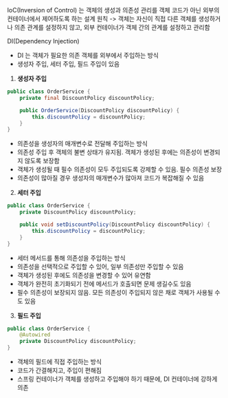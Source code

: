 IoC(Inversion of Control) 는 객체의 생성과 의존성 관리를 객체 코드가 아닌 외부의 컨테이너에서 제어하도록 하는 설계 원칙 -> 객체는 자신이 직접 다른 객체를 생성하거나 의존 관계를 설정하지 않고, 외부 컨테이너가 객체 간의 관계를 설정하고 관리함

DI(Dependency Injection)
- DI 는 객체가 필요한 의존 객체를 외부에서 주입하는 방식
- 생성자 주입, 세터 주입, 필드 주입이 있음


1. **생성자 주입**
```java
public class OrderService {
    private final DiscountPolicy discountPolicy;

    public OrderService(DiscountPolicy discountPolicy) {
        this.discountPolicy = discountPolicy;
    }
}
```
- 의존성을 생성자의 매개변수로 전달해 주입하는 방식
- 의존성 주입 후 객체의 불변 상태가 유지됨. 객체가 생성된 후에는 의존성이 변경되지 않도록 보장함
- 객체가 생성될 때 필수 의존성이 모두 주입되도록 강제할 수 있음. 필수 의존성 보장
- 의존성이 많아질 경우 생성자의 매개변수가 많아져 코드가 복잡해질 수 있음

2. **세터 주입**
```java
public class OrderService {
    private DiscountPolicy discountPolicy;

    public void setDiscountPolicy(DiscountPolicy discountPolicy) {
        this.discountPolicy = discountPolicy;
    }
}
```
- 세터 메서드를 통해 의존성을 주입하는 방식
- 의존성을 선택적으로 주입할 수 있어, 일부 의존성만 주입할 수 있음
- 객체가 생성된 후에도 의존성을 변경할 수 있어 유연함
- 객체가 완전히 초기화되기 전에 메서드가 호출되면 문제 생길수도 있음
- 필수 의존성이 보장되지 않음. 모든 의존성이 주입되지 않은 채로 객체가 사용될 수도 있음

3. **필드 주입**
```java
public class OrderService {
    @Autowired
    private DiscountPolicy discountPolicy;
}
```
- 객체의 필드에 직접 주입하는 방식
- 코드가 간결해지고, 주입이 편해짐
- 스프링 컨테이너가 객체를 생성하고 주입해야 하기 때문에, DI 컨테이너에 강하게 의존
